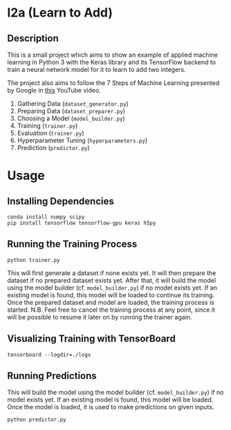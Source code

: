 # l2a (Learn to Add)

## Description

This is a small project which aims to show an example of applied machine 
learning in Python 3 with the Keras library and its TensorFlow backend to 
train a neural network model for it to learn to add two integers.

The project also aims to follow the 7 Steps of Machine Learning presented by 
Google in [this](https://www.youtube.com/watch?v=nKW8Ndu7Mjw) YouTube video.

1. Gathering Data (`dataset_generator.py`)
1. Preparing Data (`dataset_preparer.py`)
1. Choosing a Model (`model_builder.py`)
1. Training (`trainer.py`)
1. Evaluation (`trainer.py`)
1. Hyperparameter Tuning (`hyperparameters.py`)
1. Prediction (`predictor.py`)

# Usage

## Installing Dependencies

    conda install numpy scipy
    pip install tensorflow tensorflow-gpu keras h5py

## Running the Training Process

    python trainer.py

This will first generate a dataset if none exists yet. 
It will then prepare the dataset if no prepared dataset exists yet.
After that, it will build the model using the model builder 
(cf. `model_builder.py`) if no model exists yet. 
If an existing model is found, this model will be loaded to continue its 
training.
Once the prepared dataset and model are loaded, the training process is started.
N.B. Feel free to cancel the training process at any point, since it will be
possible to resume it later on by running the trainer again.

## Visualizing Training with TensorBoard

    tensorboard --logdir=./logs

## Running Predictions

This will build the model using the model builder 
(cf. `model_builder.py`) if no model exists yet. 
If an existing model is found, this model will be loaded.
Once the model is loaded, it is used to make predictions on given inputs.

    python predictor.py
